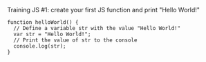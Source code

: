 Training JS #1: create your first JS function and print "Hello World!"

    function helloWorld() {
      // Define a variable str with the value "Hello World!"
      var str = "Hello World!";
      // Print the value of str to the console
      console.log(str);
    }
